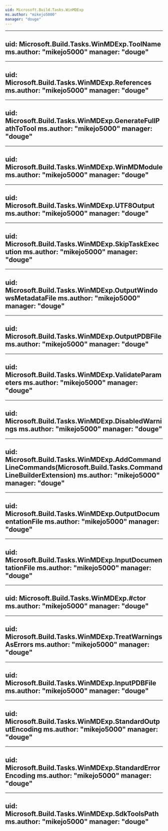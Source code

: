 ```yaml
---
uid: Microsoft.Build.Tasks.WinMDExp
ms.author: "mikejo5000"
manager: "douge"
---
```


---
uid: Microsoft.Build.Tasks.WinMDExp.ToolName
ms.author: "mikejo5000"
manager: "douge"
---

---
uid: Microsoft.Build.Tasks.WinMDExp.References
ms.author: "mikejo5000"
manager: "douge"
---

---
uid: Microsoft.Build.Tasks.WinMDExp.GenerateFullPathToTool
ms.author: "mikejo5000"
manager: "douge"
---

---
uid: Microsoft.Build.Tasks.WinMDExp.WinMDModule
ms.author: "mikejo5000"
manager: "douge"
---

---
uid: Microsoft.Build.Tasks.WinMDExp.UTF8Output
ms.author: "mikejo5000"
manager: "douge"
---

---
uid: Microsoft.Build.Tasks.WinMDExp.SkipTaskExecution
ms.author: "mikejo5000"
manager: "douge"
---

---
uid: Microsoft.Build.Tasks.WinMDExp.OutputWindowsMetadataFile
ms.author: "mikejo5000"
manager: "douge"
---

---
uid: Microsoft.Build.Tasks.WinMDExp.OutputPDBFile
ms.author: "mikejo5000"
manager: "douge"
---

---
uid: Microsoft.Build.Tasks.WinMDExp.ValidateParameters
ms.author: "mikejo5000"
manager: "douge"
---

---
uid: Microsoft.Build.Tasks.WinMDExp.DisabledWarnings
ms.author: "mikejo5000"
manager: "douge"
---

---
uid: Microsoft.Build.Tasks.WinMDExp.AddCommandLineCommands(Microsoft.Build.Tasks.CommandLineBuilderExtension)
ms.author: "mikejo5000"
manager: "douge"
---

---
uid: Microsoft.Build.Tasks.WinMDExp.OutputDocumentationFile
ms.author: "mikejo5000"
manager: "douge"
---

---
uid: Microsoft.Build.Tasks.WinMDExp.InputDocumentationFile
ms.author: "mikejo5000"
manager: "douge"
---

---
uid: Microsoft.Build.Tasks.WinMDExp.#ctor
ms.author: "mikejo5000"
manager: "douge"
---

---
uid: Microsoft.Build.Tasks.WinMDExp.TreatWarningsAsErrors
ms.author: "mikejo5000"
manager: "douge"
---

---
uid: Microsoft.Build.Tasks.WinMDExp.InputPDBFile
ms.author: "mikejo5000"
manager: "douge"
---

---
uid: Microsoft.Build.Tasks.WinMDExp.StandardOutputEncoding
ms.author: "mikejo5000"
manager: "douge"
---

---
uid: Microsoft.Build.Tasks.WinMDExp.StandardErrorEncoding
ms.author: "mikejo5000"
manager: "douge"
---

---
uid: Microsoft.Build.Tasks.WinMDExp.SdkToolsPath
ms.author: "mikejo5000"
manager: "douge"
---
